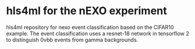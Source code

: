 # hls4ml for the nEXO experiment
hls4ml repository for nexo event classification based on the CIFAR10 example. The event classification uses a resnet-18 network in tensorflow 2 to distinguish 0vbb events from gamma backgrounds.
